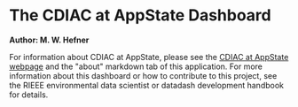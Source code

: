 # The CDIAC at AppState Dashboard

**Author: M. W. Hefner**

For information about CDIAC at AppState, please see the [CDIAC at AppState webpage](https://energy.appstate.edu/research/work-areas/cdiac-appstate) and the "about" markdown tab of this application.  For more information about this dashboard or how to contribute to this project, see the RIEEE environmental data scientist or datadash development handbook for details.
